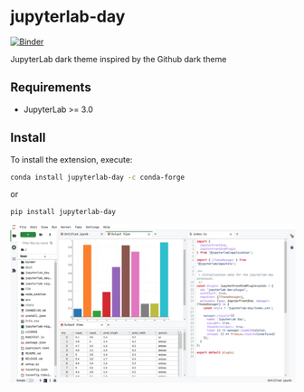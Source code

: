 # jupyterlab-day

[![Binder](https://mybinder.org/badge_logo.svg)](https://mybinder.org/v2/gh/martinRenou/jupyterlab-day/main?urlpath=lab)

JupyterLab dark theme inspired by the Github dark theme

## Requirements

* JupyterLab >= 3.0

## Install

To install the extension, execute:

```bash
conda install jupyterlab-day -c conda-forge
```

or

```bash
pip install jupyterlab-day
```

![jupyterlab-day](jupyterlab-day.png)
